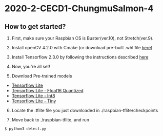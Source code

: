 # 2020-2-CECD1-ChungmuSalmon-4

## How to get started?

1. First, make sure your Raspbian OS is Buster(ver.10), not Stretch(ver.9).

2. Install openCV 4.2.0 with Cmake (or download pre-built .whl file [here](https://github.com/dltpdn/opencv-for-rpi/releases))

3. Install Tensorflow 2.3.0 by following the instructions described [here](https://github.com/PINTO0309/Tensorflow-bin/#usage:)

4. Now, you're all set!

5. Download Pre-trained models
  - [Tensorflow Lite](https://drive.google.com/file/d/1tgA0FMYOVpMepJ2jO-3NPaBVsYHj6cDD/view?usp=sharing)
  - [Tensorflow Lite - Float16 Quantized](https://drive.google.com/file/d/1tdkDEmYbzkZXn9Da39Qzj_sum3vNnju5/view?usp=sharing)
  - [Tensorflow Lite - Int8](https://drive.google.com/file/d/1tFeDfaE3RZLStduTwA3eE4_n4o2-0Kp4/view?usp=sharing)
  - [Tensorflow Lite - Tiny](https://drive.google.com/file/d/1Gm7Ym1UhVHeGTSb5Pq1CMoDVojkWrwsS/view?usp=sharing)

6. Locate the .tflite file you just downloaded in ./raspbian-tflite/checkpoints

7. Move back to ./raspbian-tflite, and run
  ```bash
  $ python3 detect.py
  ```
